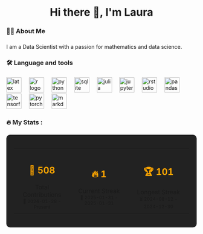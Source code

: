 <h1 align="center">Hi there 👋, I'm Laura</h1>

###

<h3 align="left">👩‍💻  About Me</h3>

###

<p align="left">I am a Data Scientist with a passion for mathematics and data science.</p>

###

<h3 align="left">🛠 Language and tools</h3>

###

<div align="left">
  <img src="https://cdn.jsdelivr.net/gh/devicons/devicon/icons/latex/latex-original.svg" height="40" alt="latex logo"  />
  <img width="12" />
  <img src="https://cdn.jsdelivr.net/gh/devicons/devicon/icons/r/r-original.svg" height="40" alt="r logo"  />
  <img width="12" />
  <img src="https://cdn.jsdelivr.net/gh/devicons/devicon/icons/python/python-original.svg" height="40" alt="python logo"  />
  <img width="12" />
  <img src="https://cdn.jsdelivr.net/gh/devicons/devicon/icons/sqlite/sqlite-original.svg" height="40" alt="sqlite logo"  />
  <img width="12" />
  <img src="https://cdn.jsdelivr.net/gh/devicons/devicon/icons/julia/julia-original.svg" height="40" alt="julia logo"  />
  <img width="12" />
  <img src="https://cdn.jsdelivr.net/gh/devicons/devicon/icons/jupyter/jupyter-original.svg" height="40" alt="jupyter logo"  />
  <img width="12" />
  <img src="https://cdn.jsdelivr.net/gh/devicons/devicon/icons/rstudio/rstudio-original.svg" height="40" alt="rstudio logo"  />
  <img width="12" />
  <img src="https://cdn.jsdelivr.net/gh/devicons/devicon/icons/pandas/pandas-original.svg" height="40" alt="pandas logo"  />
  <img width="12" />
  <img src="https://cdn.jsdelivr.net/gh/devicons/devicon/icons/tensorflow/tensorflow-original.svg" height="40" alt="tensorflow logo"  />
  <img width="12" />
  <img src="https://cdn.jsdelivr.net/gh/devicons/devicon/icons/pytorch/pytorch-original.svg" height="40" alt="pytorch logo"  />
  <img width="12" />
  <img src="https://cdn.jsdelivr.net/gh/devicons/devicon/icons/markdown/markdown-original.svg" height="40" alt="markdown logo"  />
</div>

###

<h3 align="left">🔥   My Stats :</h3>

###

<div align="center" style="background-color: #222; padding: 20px; border-radius: 10px; color: #fff;">
  <table>
    <tr>
      <td align="center" style="padding: 10px;">
        <!-- placeholder_total_contribuicoes -->
<h2 style="font-size: 24px; font-weight: bold; color: #FFA500;">🎯&nbsp;508</h2>
        <span>Total Contributions</span><br>
        <!-- placeholder_data_inicio_contribuicoes -->
<span style="font-size: 12px;">📅&nbsp;2024-01-28 - Present</span>
      </td>
      <td align="center" style="padding: 10px;">
        <!-- placeholder_streak_atual -->
<h2 style="font-size: 24px; font-weight: bold; color: #FFA500;">🔥&nbsp;1</h2>
        <span>Current Streak</span><br>
        <!-- placeholder_data_inicio_streak_atual --> <!-- placeholder_data_fim_streak_atual -->
<span style="font-size: 12px;">📅&nbsp;2025-01-31 - 2025-01-31</span>
      </td>
      <td align="center" style="padding: 10px;">
        <!-- placeholder_streak_maximo -->
<h2 style="font-size: 24px; font-weight: bold; color: #FFA500;">🏆&nbsp;101</h2>
        <span>Longest Streak</span><br>
        <!-- placeholder_data_inicio_streak_maximo --> <!-- placeholder_data_fim_streak_maximo -->
<span style="font-size: 12px;">⏳&nbsp;2024-08-12 - 2024-12-30</span>
      </td>
    </tr>
  </table>
</div>


###
